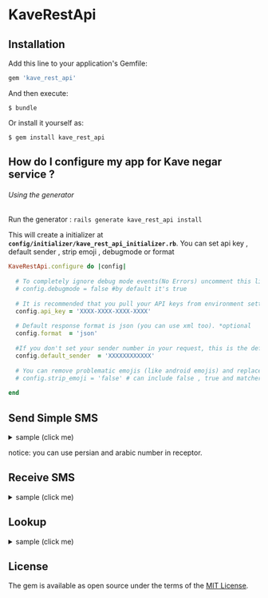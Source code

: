 # KaveRestApi


## Installation

Add this line to your application's Gemfile:

```ruby
gem 'kave_rest_api'
```

And then execute:

    $ bundle

Or install it yourself as:

    $ gem install kave_rest_api
    
    
## How do I configure my app for Kave negar service ?

###### Using the generator

Run the generator :
    ```rails generate kave_rest_api install```

This will create a initializer at **`config/initializer/kave_rest_api_initializer.rb`**.
You can set api key , default sender , strip emoji , debugmode or format

```ruby
KaveRestApi.configure do |config|
    
  # To completely ignore debug mode events(No Errors) uncomment this line *optional
  # config.debugmode = false #by default it's true
  
  # It is recommended that you pull your API keys from environment settings. *required
  config.api_key = 'XXXX-XXXX-XXXX-XXXX'
  
  # Default response format is json (you can use xml too). *optional
  config.format  = 'json'
  
  #If you don't set your sender number in your request, this is the default number used instead *required
  config.default_sender  = 'XXXXXXXXXXXX'
  
  # You can remove problematic emojis (like android emojis) and replace with standard emojis listed here:(https://www.webpagefx.com/tools/emoji-cheat-sheet/)
  # config.strip_emoji = 'false' # can include false , true and matcher
  
end
```

## Send Simple SMS

<details>
<summary>sample (click me)</summary>

```ruby
client=KaveRestApi::SendSimple.new({
        receptor: '09127105568', # can be array ['09127105568','09123456789'] < = 3000 
        message: 'hello my freinds'
        #optional arguments
        # ,sender: 'XXXXXXXXX'
        # ,date: (Date.today + 90)
        # ,type: 0 read this table http://kavenegar.com/rest.html#result-msgmode
        # ,localid: SomeModel.id
})

if client.valid?
    response = client.call
else
    flash[:error]=client.errors.full_messages # is array
    .
    .
end

if response.valid?
    # anything ....
else
    response.full_message_errors # is string 
end

```
</details>

notice: you can use persian and arabic number in receptor.

## Receive SMS
<details>
<summary>sample (click me)</summary>

```ruby
client= KaveRestApi::Receive.new({
    #optional arguments
    linenumber: 'XXXX-XXXX-XXXX-XXXX',
    isread: 0 # unread sms = 0 and read sms = 1
})

if client.valid?
    response = client.call
else
    flash[:error]=client.errors.full_messages # is array
    .
    .
end

if response.valid?
    inbox=response.entries
else
    response.full_message_errors # is string 
end

inbox = > [
        {
            "messageid" : 35850015 , 
            "message" : "خدمات پیام کوتاه کاوه نگار" , 
            "sender" : "09360462960" ,
            "receptor" : "3000202030" ,
            "date" : 1357206241 
        },
        {
            "messageid" : 35850016 , 
            "message" : "خدمات پیام کوتاه کاوه نگار" , 
            "sender" : "09123832441" ,
            "receptor" : "3000202030" ,
            "date" : 1357103281 
        }
    ]



```
</details>

## Lookup

<details>
<summary>sample (click me)</summary>

```ruby
client=KaveRestApi::Lookup.new({
    receptor: 'XXXXXXXXX',
    token: '4334', # only standard digit and english chars
    template: 'auth',
    #optional arguments
    type: 'sms' # or call
    token2: 'blah blah',
    token3: 'blah blah'
})


if client.valid?
    response = client.call
else
    flash[:error]=client.errors.full_messages # is array
    .
    .
end

if response.valid?
    # succecful
else
    #error 
end


```
</details>




## License

The gem is available as open source under the terms of the [MIT License](http://opensource.org/licenses/MIT).